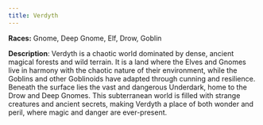 ```yaml
---
title: Verdyth
---
```


**Races:** Gnome, Deep Gnome, Elf, Drow, Goblin

**Description**: Verdyth is a chaotic world dominated by dense, ancient magical forests and wild terrain. It is a land where the Elves and Gnomes live in harmony with the chaotic nature of their environment, while the Goblins and other Goblinoids have adapted through cunning and resilience. Beneath the surface lies the vast and dangerous Underdark, home to the Drow and Deep Gnomes. This subterranean world is filled with strange creatures and ancient secrets, making Verdyth a place of both wonder and peril, where magic and danger are ever-present.

<!--more-->

